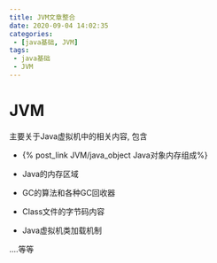 ```yaml
---
title: JVM文章整合
date: 2020-09-04 14:02:35
categories:
 - [java基础, JVM]
tags:
 - java基础
 - JVM
---
```

# JVM

主要关于Java虚拟机中的相关内容, 包含

- {% post_link JVM/java_object Java对象内存组成%}

- Java的内存区域

- GC的算法和各种GC回收器

- Class文件的字节码内容

- Java虚拟机类加载机制

....等等